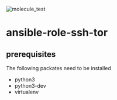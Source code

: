 ![molecule_test](https://github.com/Bassinator/ansible-role-ssh-tor/actions/workflows/blank.yml/badge.svg)
# ansible-role-ssh-tor


## prerequisites
The following packates need to be installed
- python3
- python3-dev
- virtualenv
